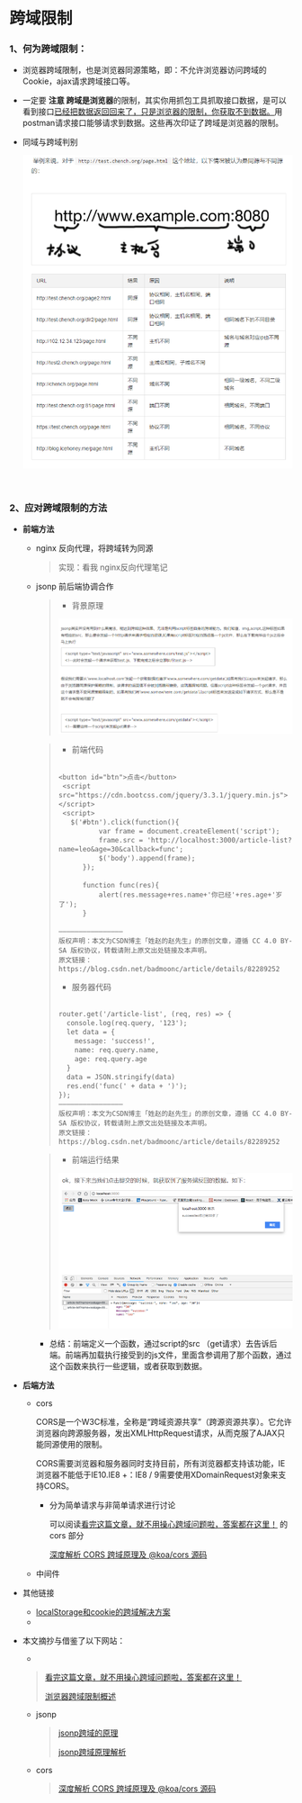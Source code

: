 # 跨域限制



### 1、何为跨域限制： 

  * 浏览器跨域限制，也是浏览器同源策略，即：不允许浏览器访问跨域的Cookie，ajax请求跨域接口等。

  * 一定要 **注意 **跨域是**浏览器**的限制，其实你用抓包工具抓取接口数据，是可以看到接口<u>已经把数据返回回来了，只是浏览器的限制，你获取不到数据。</u>用postman请求接口能够请求到数据。这些再次印证了跨域是浏览器的限制。

  * 同域与跨域判别

    ![cross domain][p0]
    
    

​		

### 2、应对跨域限制的方法

* **前端方法**

  - nginx 反向代理，将跨域转为同源

    >实现：看我 nginx反向代理笔记

    

  - jsonp 前后端协调合作

    

    >* 背景原理
    >
    >![jsonp 原理背景][p1]

    >* 前端代码
    >
    >```font-end
    >
    ><button id="btn">点击</button>
    >  <script src="https://cdn.bootcss.com/jquery/3.3.1/jquery.min.js"></script>
    >  <script>
    >    $('#btn').click(function(){
    >			var frame = document.createElement('script');
    >			frame.src = 'http://localhost:3000/article-list?name=leo&age=30&callback=func';
    >			$('body').append(frame);
    >		});
    >		
    >		function func(res){
    >			alert(res.message+res.name+'你已经'+res.age+'岁了');
    >		}
    >
    >————————————————
    >版权声明：本文为CSDN博主「姓赵的赵先生」的原创文章，遵循 CC 4.0 BY-SA 版权协议，转载请附上原文出处链接及本声明。
    >原文链接：https://blog.csdn.net/badmoonc/article/details/82289252
    >```
    >
    >* 服务器代码
    >
    >  ```nodejs
    >  
    >  router.get('/article-list', (req, res) => {
    >    console.log(req.query, '123');
    >    let data = {
    >      message: 'success!',
    >      name: req.query.name,
    >      age: req.query.age
    >    }
    >    data = JSON.stringify(data)
    >    res.end('func(' + data + ')');
    >  });
    >  ————————————————
    >  版权声明：本文为CSDN博主「姓赵的赵先生」的原创文章，遵循 CC 4.0 BY-SA 版权协议，转载请附上原文出处链接及本声明。
    >  原文链接：https://blog.csdn.net/badmoonc/article/details/82289252
    >  ```

    >* 前端运行结果
    >
    >![前端运行结果][p2]
    >
    >

    * 总结：前端定义一个函数，通过script的src （get请求）去告诉后端。前端再加载执行接受到的js文件，里面含参调用了那个函数，通过这个函数来执行一些逻辑，或者获取到数据。



* **后端方法**

  - cors 

    CORS是一个W3C标准，全称是“跨域资源共享”（跨源资源共享）。它允许浏览器向跨源服务器，发出XMLHttpRequest请求，从而克服了AJAX只能同源使用的限制。

    CORS需要浏览器和服务器同时支持目前，所有浏览器都支持该功能，IE浏览器不能低于IE10.IE8 +：IE8 / 9需要使用XDomainRequest对象来支持CORS。

    - 分为简单请求与非简单请求进行讨论

      可以阅读[看完这篇文章，就不用操心跨域问题啦，答案都在这里！][cross-domain-webchat-article] 的cors 部分
      
      [深度解析 CORS 跨域原理及 @koa/cors 源码](https://blog.csdn.net/github_34708151/article/details/94088314)
      
      

  - 中间件 

    

  


* 其他链接
  * [localStorage和cookie的跨域解决方案](https://www.cnblogs.com/vsmart/p/9388597.html)
  * 







* 本文摘抄与借鉴了以下网站：

  * 

    > [看完这篇文章，就不用操心跨域问题啦，答案都在这里！][cross-domain-webchat-article]
    >
    > [浏览器跨域限制概述](https://cloud.tencent.com/developer/article/1504163)

  - jsonp

    > [jsonp跨域的原理](https://www.cnblogs.com/willing-shang/p/6719875.html)
    >
    > [jsonp跨域原理解析](https://blog.csdn.net/badmoonc/article/details/82289252)
    
  - cors
  
    > [深度解析 CORS 跨域原理及 @koa/cors 源码](https://blog.csdn.net/github_34708151/article/details/94088314)







[cross-domain-webchat-article]: https://mp.weixin.qq.com/s?__biz=MjM5MjU2NDk0Nw==&mid=2247484410&idx=1&sn=16fc7968c80e23107f65c81f5478e491&chksm=a6a5104691d299507bfc60ced7e9cda139d4c8ad0a2f9f6978a8f32da16a1f602bf604fc63cb&mpshare=1&scene=23&srcid=&sharer_sharetime=1569592600036&sharer_shareid=4ecc76568e47f0902b9a60f7ac6e2b72#rd





[p0]:..\images\cross-domain\00.png
[p1]:..\images\cross-domain\01.png
[p2]:..\images/cross-domain/02.png




